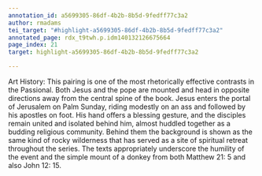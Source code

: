 ```yaml
---
annotation_id: a5699305-86df-4b2b-8b5d-9fedff77c3a2
author: rmadams
tei_target: "#highlight-a5699305-86df-4b2b-8b5d-9fedff77c3a2"
annotated_page: rdx_t9twh.p.idm140132126675664
page_index: 21
target: highlight-a5699305-86df-4b2b-8b5d-9fedff77c3a2

---
```

Art History: This pairing is one of the most rhetorically effective contrasts in the Passional.  Both Jesus and the pope are mounted and head in opposite directions away from the central spine of the book.  Jesus enters the portal of Jerusalem on Palm Sunday, riding modestly on an ass and followed by his apostles on foot.  His hand offers a blessing gesture, and the disciples remain united and isolated behind him, almost huddled together as a budding religious community.  Behind them the background is shown as the same kind of rocky wilderness that has served as a site of spiritual retreat throughout the series.  The texts appropriately underscore the humility of the event and the simple mount of a donkey from both Matthew 21: 5 and also John 12: 15.